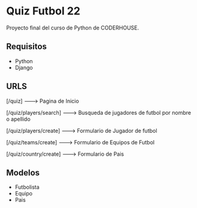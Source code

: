 # Quiz Futbol 22

Proyecto final del curso de Python de CODERHOUSE.

## Requisitos 
* Python
* Django

## URLS

[/quiz] ---> Pagina de Inicio

[/quiz/players/search] ---> Busqueda de jugadores de futbol por nombre o apellido

[/quiz/players/create] ---> Formulario de Jugador de futbol

[/quiz/teams/create] ---> Formulario de Equipos de Futbol

[/quiz/country/create] ---> Formulario de Pais

## Modelos
* Futbolista
* Equipo
* Pais




